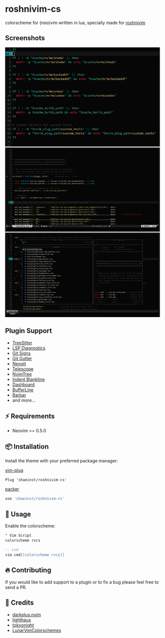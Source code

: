 # roshnivim-cs

colorscheme for (neo)vim written in lua, specially made for [roshnivim ](https://github.com/shaeinst/roshnivim)

## Screenshots

![bash](https://raw.githubusercontent.com/shaeinst/media/main/images/github-repositories/roshnivim-cs/bash.png)
![lua](https://raw.githubusercontent.com/shaeinst/media/main/images/github-repositories/roshnivim-cs/lua.png)
![telescope](https://raw.githubusercontent.com/shaeinst/media/main/images/github-repositories/roshnivim-cs/telescope.png)

## Plugin Support

- [TreeSitter](https://github.com/nvim-treesitter/nvim-treesitter)
- [LSP Diagnostics](https://neovim.io/doc/user/lsp.html)
- [Git Signs](https://github.com/lewis6991/gitsigns.nvim)
- [Git Gutter](https://github.com/airblade/vim-gitgutter)
- [Neogit](https://github.com/TimUntersberger/neogit)
- [Telescope](https://github.com/nvim-telescope/telescope.nvim)
- [NvimTree](https://github.com/kyazdani42/nvim-tree.lua)
- [Indent Blankline](https://github.com/lukas-reineke/indent-blankline.nvim)
- [Dashboard](https://github.com/glepnir/dashboard-nvim)
- [BufferLine](https://github.com/akinsho/nvim-bufferline.lua)
- [Barbar](https://github.com/romgrk/barbar.nvim)
- and more...

## ⚡️ Requirements

- Neovim >= 0.5.0

## 📦 Installation

Install the theme with your preferred package manager:

[vim-plug](https://github.com/junegunn/vim-plug)

```vim
Plug 'shaeinst/roshnivim-cs'
```

[packer](https://github.com/wbthomason/packer.nvim)

```lua
use 'shaeinst/roshnivim-cs'
```

## 🚀 Usage

Enable the colorscheme:

```vim
" Vim Script
colorscheme rvcs
```

```lua
-- Lua
vim.cmd[[colorscheme rvcs]]
```

## 🔥 Contributing

If you would like to add support to a plugin or to fix a bug please feel free to send a PR.

## 💐 Credits
- [darkplus.nvim](https://github.com/martinsione/darkplus.nvim)
- [lighthaus](https://github.com/lighthaus-theme/vim)
- [tokyonight](https://github.com/folke/tokyonight.nvim)
- [LunarVimColorschemes](https://github.com/LunarVim/Colorschemes)

